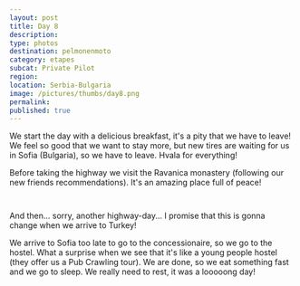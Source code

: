 ```yaml
---
layout: post
title: Day 8
description: 
type: photos
destination: pelmonenmoto
category: etapes
subcat: Private Pilot
region: 
location: Serbia-Bulgaria
image: /pictures/thumbs/day8.png
permalink: 
published: true
---
```


We start the day with a delicious breakfast, it's a pity that we have to leave! We feel so good that we want to stay more, but new tires are waiting for us in Sofia (Bulgaria), so we have to leave. Hvala for everything!

Before taking the highway we visit the Ravanica monastery (following our new friends recommendations). It's an amazing place full of peace!

<p><a
href="https://lh3.googleusercontent.com/TMYnw2JAoPQVe0FVj4vJhvbU_cPWyVu19_xrOdh2U6-qJZ5bxHtclSNLSvyk0tHfvtQAPhPL7kOt3ddzk6zMHf-ClVY9Axo9QbpxIM67izibuL6Oihv4Lngw0xF_7ZoD8uD4CA6fV5euQRM8xJkV4hpSu3cP9XvPCozxX8NErFVYBNGV67Xs3KQGmP57U_xgl8I2UxN0bV9Ua2tmWIcqVxa-l-f-KOXLGLi_PkdRmIB5gigVk-3YOe74gb6wSviO4ElZRrfgx8CdIiSEAfExmP3O6b3Fo9xxMRDbSiGZQduGczFOnKtt7KOFsoOLe7Quc0OBjhcesci4mjoo0VVXkccnmYgtUktBNm6-QSLix0XhVjs_BnQgNpejBPGZK5u5XvEPmKUfahdyqJU5lhF3MG_GsMGfObCOU_zNiSq5C2FkfO8v5usDlp2mH65F1fQuo5bLAKewRii5upTcyoSxYhraD7P2XgbVQI2zfq4tGui4svXlqXA7tbXQI8Fh_pu4tqWaqdfks7mYvgUEgpFGc3KmGcX3KT3JzNIx02IPWDzQ1JP668rChgk5F3xUus0B0IaAE8HZkBIHU9QJlB_zfqTMWrcwBzz-HuSb_llIE_pmzpP-BvMRbgb1IfWmBOp7ULxoxg9R3pbBFNM2iqrB2EjX-H0RWLtBJg=w707-h530-no"> 
<img src="https://lh3.googleusercontent.com/TMYnw2JAoPQVe0FVj4vJhvbU_cPWyVu19_xrOdh2U6-qJZ5bxHtclSNLSvyk0tHfvtQAPhPL7kOt3ddzk6zMHf-ClVY9Axo9QbpxIM67izibuL6Oihv4Lngw0xF_7ZoD8uD4CA6fV5euQRM8xJkV4hpSu3cP9XvPCozxX8NErFVYBNGV67Xs3KQGmP57U_xgl8I2UxN0bV9Ua2tmWIcqVxa-l-f-KOXLGLi_PkdRmIB5gigVk-3YOe74gb6wSviO4ElZRrfgx8CdIiSEAfExmP3O6b3Fo9xxMRDbSiGZQduGczFOnKtt7KOFsoOLe7Quc0OBjhcesci4mjoo0VVXkccnmYgtUktBNm6-QSLix0XhVjs_BnQgNpejBPGZK5u5XvEPmKUfahdyqJU5lhF3MG_GsMGfObCOU_zNiSq5C2FkfO8v5usDlp2mH65F1fQuo5bLAKewRii5upTcyoSxYhraD7P2XgbVQI2zfq4tGui4svXlqXA7tbXQI8Fh_pu4tqWaqdfks7mYvgUEgpFGc3KmGcX3KT3JzNIx02IPWDzQ1JP668rChgk5F3xUus0B0IaAE8HZkBIHU9QJlB_zfqTMWrcwBzz-HuSb_llIE_pmzpP-BvMRbgb1IfWmBOp7ULxoxg9R3pbBFNM2iqrB2EjX-H0RWLtBJg=w707-h530-no" alt=""></a></p>

<p><a
href="https://lh3.googleusercontent.com/p-5DwX_7X9b4Qbw8jfPYnzBehbm-8ia64wFsKTskSsMse9QBp_soHHYKi5XhXar5yGaNBws0q6F1Q9ONmhhB6-jLaZXIWaJlyFOAO-sv6lMbvhDejgGJBKHWwWQiFGox3cT0jT-9fpX-FtXcQBJ92lZUKGnyxOMRLMqVUU99LHAI3B6DUcxX3Kva1O0aX5BBbAzeGAeGfI9u4eq8y1y8O0SFs1Wld5noIDIh6P23_qwJinw4vQbjGhFNfAN55mYq1Wx0zD2TdOIrC-twA1DZHmkmPfN3WxsBGaKqBWJNqMSaX_rbpqif-zf-kV9FKHEZ4dyGP85aLAvUPN6SWILd3EGrr044vdYP4SDo2bEuXN3_EAV61ktb_ajgl6eEjoYi6TtKsGMaZi7mzmWpv1dGXT0QgKPghOjK_s6B3Ip6B8OChupkpY7N9x-hhAEcunxTTlO3YoF3nCS5wIwyN-hUwiQdKVyHjyAaB1ZWlEeNUi7XwIP5LIojh9nRBaTHF-56b9nfHRvG5gWyrUih8uKoXW5-gTcyHGZ1GZocPmhuGHcOSFVDzouBbx7p9j6phcKbCGjwRFG_Ix-vZPcU2lr41SZSqjCp8uVSP9F4bEeOyRTr3xiPCDAnuQCIGw46W4tba_sN3SlbCXNuJocegdkYsiCsLP2eeiz7RA=w497-h662-no"> 
<img src="https://lh3.googleusercontent.com/p-5DwX_7X9b4Qbw8jfPYnzBehbm-8ia64wFsKTskSsMse9QBp_soHHYKi5XhXar5yGaNBws0q6F1Q9ONmhhB6-jLaZXIWaJlyFOAO-sv6lMbvhDejgGJBKHWwWQiFGox3cT0jT-9fpX-FtXcQBJ92lZUKGnyxOMRLMqVUU99LHAI3B6DUcxX3Kva1O0aX5BBbAzeGAeGfI9u4eq8y1y8O0SFs1Wld5noIDIh6P23_qwJinw4vQbjGhFNfAN55mYq1Wx0zD2TdOIrC-twA1DZHmkmPfN3WxsBGaKqBWJNqMSaX_rbpqif-zf-kV9FKHEZ4dyGP85aLAvUPN6SWILd3EGrr044vdYP4SDo2bEuXN3_EAV61ktb_ajgl6eEjoYi6TtKsGMaZi7mzmWpv1dGXT0QgKPghOjK_s6B3Ip6B8OChupkpY7N9x-hhAEcunxTTlO3YoF3nCS5wIwyN-hUwiQdKVyHjyAaB1ZWlEeNUi7XwIP5LIojh9nRBaTHF-56b9nfHRvG5gWyrUih8uKoXW5-gTcyHGZ1GZocPmhuGHcOSFVDzouBbx7p9j6phcKbCGjwRFG_Ix-vZPcU2lr41SZSqjCp8uVSP9F4bEeOyRTr3xiPCDAnuQCIGw46W4tba_sN3SlbCXNuJocegdkYsiCsLP2eeiz7RA=w497-h662-no" alt=""></a></p>

And then... sorry, another highway-day... I promise that this is gonna change when we arrive to Turkey!

We arrive to Sofia too late to go to the concessionaire, so we go to the hostel. What a surprise when we see that it's like a young people hostel (they offer us a Pub Crawling tour). We are done, so we eat something fast and we go to sleep. We really need to rest, it was a looooong day!
